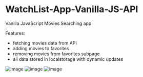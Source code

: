 # WatchList-App-Vanilla-JS-API

Vanilla JavaScript Movies Searching app

Features: 
- fetching movies data from API
- adding movies to favorites
- removing movies from favorites subpage
- all data stored in localstorage with dynamic updates

![image](https://user-images.githubusercontent.com/51762310/215344687-5891ada5-b22f-4da4-98fa-4d556e9f2390.png)
![image](https://user-images.githubusercontent.com/51762310/215344692-a47b881c-1c8c-4e7f-b7e1-85b9030e2a85.png)
![image](https://user-images.githubusercontent.com/51762310/215344762-c48732ca-31d3-4f6e-ba5d-1cc574712635.png)


